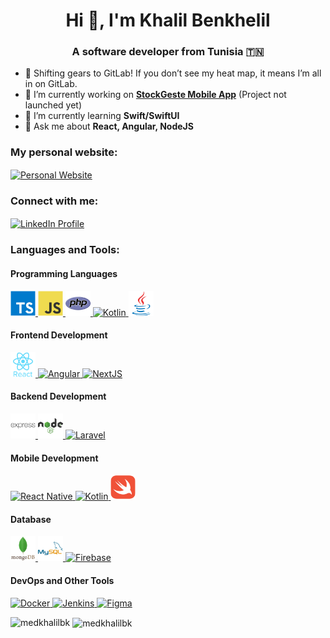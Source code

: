 <h1 align="center">Hi 👋, I'm Khalil Benkhelil</h1>
<h3 align="center">A software developer from Tunisia 🇹🇳</h3>

- 🚀 Shifting gears to GitLab! If you don’t see my heat map, it means I’m all in on GitLab.
- 🔭 I’m currently working on **[StockGeste Mobile App](http://stockgeste.com/)** (Project not launched yet) 
- 🌱 I’m currently learning **Swift/SwiftUI**
- 💬 Ask me about **React, Angular, NodeJS**

<h3 align="left">My personal website:</h3>
<a href="https://khalil.work" target="blank">
  <img align="center" src="https://cdn3d.iconscout.com/3d/premium/thumb/website-3440970-2888144.png?f=webp" alt="Personal Website" width="70"/>
</a>

<h3 align="left">Connect with me:</h3>
<p align="left">
  <a href="https://linkedin.com/in/med-khalil-benkhelil-555136200/" target="blank">
    <img align="center" src="https://raw.githubusercontent.com/rahuldkjain/github-profile-readme-generator/master/src/images/icons/Social/linked-in-alt.svg" alt="LinkedIn Profile" height="30" width="40"/>
  </a>
</p>

<h3 align="left">Languages and Tools:</h3>

#### Programming Languages
<p align="left">
  <a href="https://www.typescriptlang.org/" target="_blank" rel="noreferrer">
    <img src="https://raw.githubusercontent.com/devicons/devicon/master/icons/typescript/typescript-original.svg" alt="TypeScript" width="40" height="40"/>
  </a>
  <a href="https://developer.mozilla.org/en-US/docs/Web/JavaScript" target="_blank" rel="noreferrer">
    <img src="https://raw.githubusercontent.com/devicons/devicon/master/icons/javascript/javascript-original.svg" alt="JavaScript" width="40" height="40"/>
  </a>
  <a href="https://www.php.net" target="_blank" rel="noreferrer">
    <img src="https://raw.githubusercontent.com/devicons/devicon/master/icons/php/php-original.svg" alt="PHP" width="40" height="40"/>
  </a>
  <a href="https://kotlinlang.org/" target="_blank" rel="noreferrer">
    <img src="https://cdn.svgporn.com/logos/kotlin-icon.svg" alt="Kotlin" width="40" height="40"/>
  </a>
  <a href="https://www.java.com/" target="_blank" rel="noreferrer">
    <img src="https://raw.githubusercontent.com/devicons/devicon/master/icons/java/java-original.svg" alt="Java" width="40" height="40"/>
  </a>
</p>

#### Frontend Development
<p align="left">
  <a href="https://reactjs.org/" target="_blank" rel="noreferrer">
    <img src="https://raw.githubusercontent.com/devicons/devicon/master/icons/react/react-original-wordmark.svg" alt="React" width="40" height="40"/>
  </a>
  <a href="https://angular.io" target="_blank" rel="noreferrer">
    <img src="https://angular.io/assets/images/logos/angular/angular.svg" alt="Angular" width="40" height="40"/>
  </a>
  <a href="https://nextjs.org/" target="_blank" rel="noreferrer">
    <img src="https://www.drupal.org/files/project-images/nextjs-icon-dark-background.png" alt="NextJS" width="40" height="40"/>
  </a>
</p>

#### Backend Development
<p align="left">
  <a href="https://expressjs.com" target="_blank" rel="noreferrer">
    <img src="https://raw.githubusercontent.com/devicons/devicon/master/icons/express/express-original-wordmark.svg" alt="Express" width="40" height="40"/>
  </a>
  <a href="https://nodejs.org" target="_blank" rel="noreferrer">
    <img src="https://raw.githubusercontent.com/devicons/devicon/master/icons/nodejs/nodejs-original-wordmark.svg" alt="NodeJS" width="40" height="40"/>
  </a>
  <a href="https://laravel.com/" target="_blank" rel="noreferrer">
    <img src="https://laravel.com/img/logomark.min.svg" alt="Laravel" width="40" height="40"/>
  </a>
</p>

#### Mobile Development
<p align="left">
  <a href="https://reactnative.dev/" target="_blank" rel="noreferrer">
    <img src="https://reactnative.dev/img/header_logo.svg" alt="React Native" width="40" height="40"/>
  </a>
  <a href="https://kotlinlang.org/" target="_blank" rel="noreferrer">
    <img src="https://cdn.svgporn.com/logos/kotlin-icon.svg" alt="Kotlin" width="40" height="40"/>
  </a>
  <a href="https://developer.apple.com/swift/" target="_blank" rel="noreferrer">
    <img src="https://raw.githubusercontent.com/devicons/devicon/master/icons/swift/swift-original.svg" alt="Swift" width="40" height="40"/>
  </a>
</p>

#### Database
<p align="left">
  <a href="https://www.mongodb.com/" target="_blank" rel="noreferrer">
    <img src="https://raw.githubusercontent.com/devicons/devicon/master/icons/mongodb/mongodb-original-wordmark.svg" alt="MongoDB" width="40" height="40"/>
  </a>
  <a href="https://www.mysql.com/" target="_blank" rel="noreferrer">
    <img src="https://raw.githubusercontent.com/devicons/devicon/master/icons/mysql/mysql-original-wordmark.svg" alt="MySQL" width="40" height="40"/>
  </a>
  <a href="https://firebase.google.com/" target="_blank" rel="noreferrer">
    <img src="https://www.vectorlogo.zone/logos/firebase/firebase-icon.svg" alt="Firebase" width="40" height="40"/>
  </a>
</p>

#### DevOps and Other Tools
<p align="left">
  <a href="https://www.docker.com/" target="_blank" rel="noreferrer">
    <img src="https://cdn4.iconfinder.com/data/icons/logos-and-brands/512/97_Docker_logo_logos-512.png" alt="Docker" width="40" height="40"/>
  </a>
  <a href="https://www.jenkins.io/" target="_blank" rel="noreferrer">
    <img src="https://www.vectorlogo.zone/logos/jenkins/jenkins-icon.svg" alt="Jenkins" width="40" height="40"/>
  </a>
  <a href="https://www.figma.com/" target="_blank" rel="noreferrer">
    <img src="https://www.vectorlogo.zone/logos/figma/figma-icon.svg" alt="Figma" width="40" height="40"/>
  </a>
</p>

<p>
  <img align="left" src="https://github-readme-stats.vercel.app/api/top-langs?username=medkhalilbk&show_icons=true&locale=en&layout=compact" alt="medkhalilbk" />
</p>

<p>&nbsp;<img align="center" src="https://github-readme-stats.vercel.app/api?username=medkhalilbk&show_icons=true&locale=en" alt="medkhalilbk" /></p>
